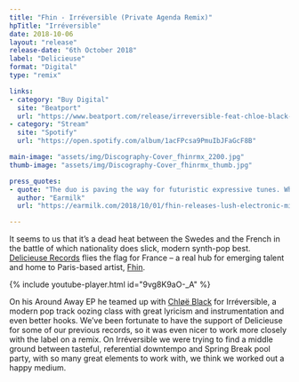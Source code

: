 ```yaml
---
title: "Fhin - Irréversible (Private Agenda Remix)"
hpTitle: "Irréversible"
date: 2018-10-06
layout: "release"
release-date: "6th October 2018"
label: "Delicieuse"
format: "Digital"
type: "remix"

links:
- category: "Buy Digital"
  site: "Beatport"
  url: "https://www.beatport.com/release/irreversible-feat-chloe-black-private-agenda-remix/2386803"
- category: "Stream"
  site: "Spotify"
  url: "https://open.spotify.com/album/1acFPcsa9PmuIbJFaGcF8B"

main-image: "assets/img/Discography-Cover_fhinrmx_2200.jpg"
thumb-image: "assets/img/Discography-Cover_fhinrmx_thumb.jpg"

press_quotes:
- quote: "The duo is paving the way for futuristic expressive tunes. Whether it’s a mix from a synth supremo or an original single, the pair confidently delivers a softer texture to a beautifully sophisticated sound."
  author: "Earmilk"
  url: "https://earmilk.com/2018/10/01/fhin-releases-lush-electronic-mix-of-irreversible"

---
```


It seems to us that it’s a dead heat between the Swedes and the French in the battle of which nationality does slick, modern synth-pop best. [Delicieuse Records](https://www.facebook.com/DelicieuseRecords/) flies the flag for France – a real hub for emerging talent and home to Paris-based artist, [Fhin](https://www.facebook.com/fhinmusic/). 

{% include youtube-player.html id="9vg8K9aO-_A" %}

On his Around Away EP he teamed up with [Chløë Black](https://www.facebook.com/chloeblackmusic/) for Irréversible, a modern pop track oozing class with great lyricism and instrumentation and even better hooks. We’ve been fortunate to have the support of Delicieuse for some of our previous records, so it was even nicer to work more closely with the label on a remix. On Irréversible we were trying to find a middle ground between tasteful, referential downtempo and Spring Break pool party, with so many great elements to work with, we think we worked out a happy medium.
